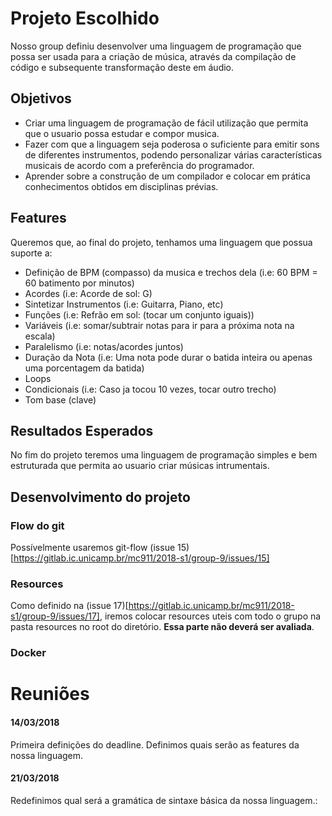 # Projeto Escolhido
Nosso group definiu desenvolver uma linguagem de programação que possa ser usada para a criação de música, através da compilação de código e subsequente transformação deste em áudio.

## Objetivos
- Criar uma linguagem de programação de fácil utilização que permita que o usuario possa estudar e compor musica.
- Fazer com que a linguagem seja poderosa o suficiente para emitir sons de diferentes instrumentos, podendo personalizar várias características musicais de acordo com a preferência do programador.
- Aprender sobre a construção de um compilador e colocar em prática conhecimentos obtidos em disciplinas prévias.

## Features
Queremos que, ao final do projeto, tenhamos uma linguagem que possua suporte a:
- Definição de BPM (compasso) da musica e trechos dela (i.e: 60 BPM = 60 batimento por minutos)
- Acordes (i.e: Acorde de sol: G)
- Sintetizar Instrumentos (i.e: Guitarra, Piano, etc)
- Funções (i.e: Refrão em sol: (tocar um conjunto iguais))
- Variáveis (i.e: somar/subtrair notas para ir para a próxima nota na escala)
- Paralelismo (i.e: notas/acordes juntos)
- Duração da Nota (i.e: Uma nota pode durar o batida inteira ou apenas uma porcentagem da batida)
- Loops
- Condicionais (i.e: Caso ja tocou 10 vezes, tocar outro trecho)
- Tom base (clave)

## Resultados Esperados
No fim do projeto teremos uma linguagem de programação simples e bem estruturada que permita ao usuario criar músicas intrumentais.

## Desenvolvimento do projeto
### Flow do git
Possívelmente usaremos git-flow (issue 15)[https://gitlab.ic.unicamp.br/mc911/2018-s1/group-9/issues/15]

### Resources
Como definido na (issue 17)[https://gitlab.ic.unicamp.br/mc911/2018-s1/group-9/issues/17], iremos colocar resources uteis com todo o grupo na pasta resources no root do diretório. **Essa parte não deverá ser avaliada**.

### Docker


# Reuniões
#### 14/03/2018
Primeira definições do deadline. Definimos quais serão as features da nossa linguagem.


#### 21/03/2018
Redefinimos qual será a gramática de sintaxe básica da nossa linguagem.:

